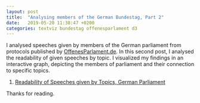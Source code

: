 ```yaml
---
layout: post
title:  "Analysing members of the German Bundestag, Part 2"
date:   2019-05-20 11:38:47 +0200
categories: textviz bundestag offenesparlament d3
---
```

I analysed speeches given by members of the German parliament from protocols published by [OffenesParlament.de](https://offenesparlament.de). In this second post, I analysed the readability of given speeches by topic. I visualized my findings in an interactive graph, depicting the members of parliament and their connection to  specific topics.

1. [Readability of Speeches given by Topics, German Parliament](https://philipphager.github.io/textviz-blog/assignments/06/readability/)

Thanks for reading.
